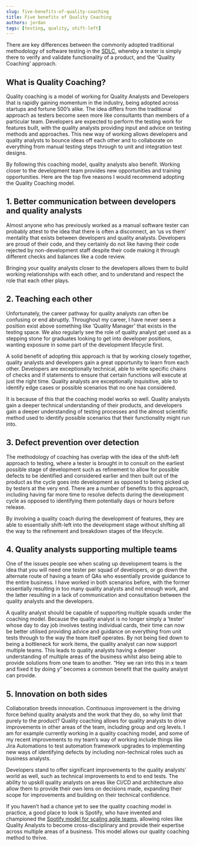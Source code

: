 ```yaml
---
slug: five-benefits-of-quality-coaching
title: Five benefits of Quality Coaching
authors: jordan
tags: [testing, quality, shift-left]
---
```


There are key differences between the commonly adopted traditional methodology of software testing in the [SDLC](https://en.wikipedia.org/wiki/Systems_development_life_cycle), whereby a tester is simply there to verify and validate functionality of a product, and the ‘Quality Coaching’ approach.

What is Quality Coaching?
-------------------------

Quality coaching is a model of working for Quality Analysts and Developers that is rapidly gaining momentum in the industry, being adopted across startups and fortune 500’s alike. The idea differs from the traditional approach as testers become seen more like consultants than members of a particular team. Developers are expected to perform the testing work for features built, with the quality analysts providing input and advice on testing methods and approaches. This new way of working allows developers and quality analysts to bounce ideas off each other and to collaborate on everything from manual testing steps through to unit and integration test designs.

By following this coaching model, quality analysts also benefit. Working closer to the development team provides new opportunities and training opportunities. Here are the top five reasons I would recommend adopting the Quality Coaching model.

1\. Better communication between developers and quality analysts
----------------------------------------------------------------

Almost anyone who has previously worked as a manual software tester can probably attest to the idea that there is often a disconnect, an ‘us vs them’ mentality that exists between developers and quality analysts. Developers are proud of their code, and they certainly do not like having their code rejected by non-development staff despite their code making it through different checks and balances like a code review.

Bringing your quality analysts closer to the developers allows them to build working relationships with each other, and to understand and respect the role that each other plays.

2\. Teaching each other
-----------------------

Unfortunately, the career pathway for quality analysts can often be confusing or end abruptly. Throughout my career, I have never seen a position exist above something like ‘Quality Manager’ that exists in the testing space. We also regularly see the role of quality analyst get used as a stepping stone for graduates looking to get into developer positions, wanting exposure in some part of the development lifecycle first.

A solid benefit of adopting this approach is that by working closely together, quality analysts and developers gain a great opportunity to learn from each other. Developers are exceptionally technical, able to write specific chains of checks and if statements to ensure that certain functions will execute at just the right time. Quality analysts are exceptionally inquisitive, able to identify edge cases or possible scenarios that no one has considered.

It is because of this that the coaching model works so well. Quality analysts gain a deeper technical understanding of their products, and developers gain a deeper understanding of testing processes and the almost scientific method used to identify possible scenarios that their functionality might run into.

3\. Defect prevention over detection
------------------------------------

The methodology of coaching has overlap with the idea of the shift-left approach to testing, where a tester is brought in to consult on the earliest possible stage of development such as refinement to allow for possible defects to be identified and considered earlier and then built out of the product as the cycle goes into development as opposed to being picked up by testers at the very end. There are a number of benefits to this approach, including having far more time to resolve defects during the development cycle as opposed to identifying them potentially days or hours before release.

By involving a quality coach during the development of features, they are able to essentially shift-left into the development stage without shifting all the way to the refinement and breakdown stages of the lifecycle.

4\. Quality analysts supporting multiple teams
----------------------------------------------

One of the issues people see when scaling up development teams is the idea that you will need one tester per squad of developers, or go down the alternate route of having a team of QAs who essentially provide guidance to the entire business. I have worked in both scenarios before, with the former essentially resulting in too many quality analysts and not enough work, and the latter resulting in a lack of communication and consultation between the quality analysts and the developers.

A quality analyst should be capable of supporting multiple squads under the coaching model. Because the quality analyst is no longer simply a ‘tester’ whose day to day job involves testing individual cards, their time can now be better utilised providing advice and guidance on everything from unit tests through to the way the team itself operates. By not being tied down to being a bottleneck for work items, the quality analyst can now support multiple teams. This leads to quality analysts having a deeper understanding of multiple areas of the business whilst also being able to provide solutions from one team to another. “Hey we ran into this in x team and fixed it by doing y” becomes a common benefit that the quality analyst can provide.

5\. Innovation on both sides
----------------------------

Collaboration breeds innovation. Continuous improvement is the driving force behind quality analysts and the work that they do, so why limit that purely to the product? Quality coaching allows for quality analysts to drive improvements in other areas of the team, including group and org levels. I am for example currently working in a quality coaching model, and some of my recent improvements to my team’s way of working include things like Jira Automations to test automation framework upgrades to implementing new ways of identifying defects by including non-technical roles such as business analysts.

Developers stand to offer significant improvements to the quality analysts’ world as well, such as technical improvements to end to end tests. The ability to upskill quality analysts on areas like CI/CD and architecture also allow them to provide their own lens on decisions made, expanding their scope for improvements and building on their technical confidence.

If you haven’t had a chance yet to see the quality coaching model in practice, a good place to look is Spotify, who have invented and championed the [Spotify model for scaling agile teams](https://www.atlassian.com/agile/agile-at-scale/spotify), allowing roles like Quality Analysts to become cross-disciplinary and provide their expertise across multiple areas of a business. This model allows our quality coaching method to thrive.
